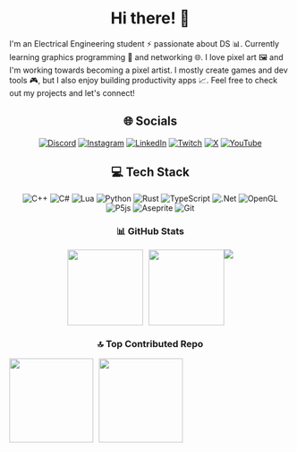 <div align="center">
  
# Hi there! 👋

</div>
I'm an Electrical Engineering student ⚡️ passionate about DS 📊. Currently learning graphics programming 🎨 and networking 🌐. I love pixel art 🖼️ and I'm working towards becoming a pixel artist. I mostly create games and dev tools 🎮, but I also enjoy building productivity apps 📈. Feel free to check out my projects and let's connect!

<div align="center">

## 🌐 Socials
[![Discord](https://img.shields.io/badge/Discord-%237289DA.svg?logo=discord&logoColor=white)](https://discordapp.com/users/1172678204335603826) [![Instagram](https://img.shields.io/badge/Instagram-%23E4405F.svg?logo=Instagram&logoColor=white)](https://instagram.com/std.enigma) [![LinkedIn](https://img.shields.io/badge/LinkedIn-%230077B5.svg?logo=linkedin&logoColor=white)](https://linkedin.com/in/Ilia-Bahrebar) [![Twitch](https://img.shields.io/badge/Twitch-%239146FF.svg?logo=Twitch&logoColor=white)](https://twitch.tv/std_enigmax) [![X](https://img.shields.io/badge/X-black.svg?logo=X&logoColor=white)](https://x.com/StdEnigma96) [![YouTube](https://img.shields.io/badge/YouTube-%23FF0000.svg?logo=YouTube&logoColor=white)](https://youtube.com/@STDEnigma) 

## 💻 Tech Stack
![C++](https://img.shields.io/badge/c++-%2300599C.svg?style=plastic&logo=c%2B%2B&logoColor=white) ![C#](https://img.shields.io/badge/c%23-%23239120.svg?style=plastic&logo=csharp&logoColor=white) ![Lua](https://img.shields.io/badge/lua-%232C2D72.svg?style=plastic&logo=lua&logoColor=white) ![Python](https://img.shields.io/badge/python-3670A0?style=plastic&logo=python&logoColor=ffdd54) ![Rust](https://img.shields.io/badge/rust-%23000000.svg?style=plastic&logo=rust&logoColor=white) ![TypeScript](https://img.shields.io/badge/typescript-%23007ACC.svg?style=plastic&logo=typescript&logoColor=white) ![.Net](https://img.shields.io/badge/.NET-5C2D91?style=plastic&logo=.net&logoColor=white) ![OpenGL](https://img.shields.io/badge/OpenGL-%23FFFFFF.svg?style=plastic&logo=opengl) ![P5js](https://img.shields.io/badge/p5.js-ED225D?style=plastic&logo=p5.js&logoColor=FFFFFF) ![Aseprite](https://img.shields.io/badge/Aseprite-FFFFFF?style=plastic&logo=Aseprite&logoColor=#7D929E) ![Git](https://img.shields.io/badge/git-%23F05033.svg?style=plastic&logo=git&logoColor=white)
  
### 📊 GitHub Stats

</div>
<div align="center" style="display: flex; justify-content: center;">
    <div style="display: flex; flex-direction: row;">
        <img src="https://github-readme-stats.vercel.app/api?username=Std-Enigma&theme=tokyonight&hide_border=false&include_all_commits=true&count_private=true" height="135px" />
        <img src="https://github-readme-stats.vercel.app/api/top-langs/?username=Std-Enigma&theme=tokyonight&hide_border=false&include_all_commits=true&count_private=true&layout=compact" height="135px" style="margin-left: 10px;" />
      <img src="https://github-profile-trophy.vercel.app/?username=Std-Enigma&theme=tokyonight&no-frame=false&no-bg=false&margin-w=4" />
    </div>
</div>

<div align="center">
  
  ### 🔝 Top Contributed Repo
  
</div>
<div align="center" style="display: flex; flex-direction: row;">
    <img src="https://github-contributor-stats.vercel.app/api?username=Std-Enigma&limit=5&theme=tokyonight&combine_all_yearly_contributions=true" height="150px" />
    <img src="https://github-readme-streak-stats.herokuapp.com/?user=Std-Enigma&theme=tokyonight&hide_border=false" height="150px" style="margin-left: 10px;" />
</div>

<!-- Proudly created with GPRM ( https://gprm.itsvg.in ) -->
